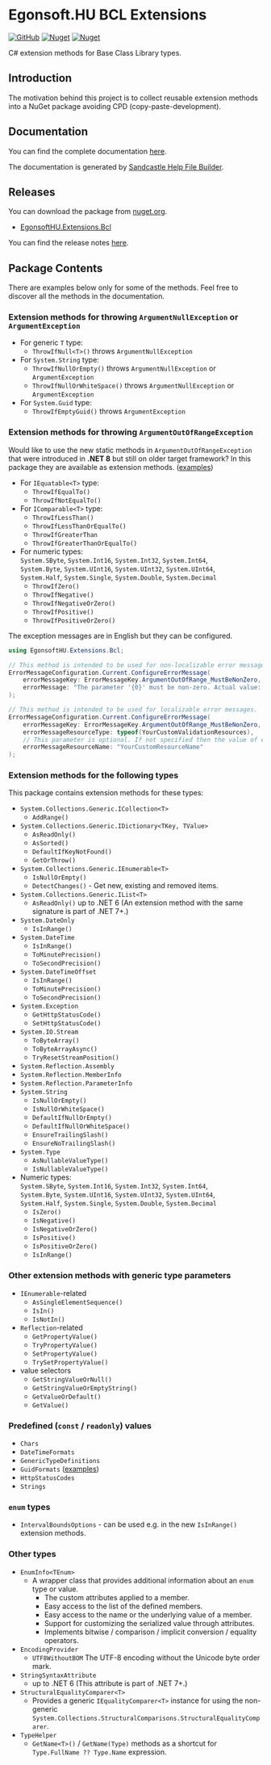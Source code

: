 ﻿# Egonsoft.HU BCL Extensions

[![GitHub](https://img.shields.io/github/license/gcsizmadia/EgonsoftHU.Extensions.Bcl?label=License)](https://opensource.org/licenses/MIT)
[![Nuget](https://img.shields.io/nuget/v/EgonsoftHU.Extensions.Bcl?label=NuGet)](https://www.nuget.org/packages/EgonsoftHU.Extensions.Bcl)
[![Nuget](https://img.shields.io/nuget/dt/EgonsoftHU.Extensions.Bcl?label=Downloads)](https://www.nuget.org/packages/EgonsoftHU.Extensions.Bcl)

C# extension methods for Base Class Library types.

## Introduction

The motivation behind this project is to collect reusable extension methods into a NuGet package avoiding CPD (copy-paste-development).

## Documentation

You can find the complete documentation [here](help/Home.md).

The documentation is generated by [Sandcastle Help File Builder](https://github.com/EWSoftware/SHFB).

## Releases

You can download the package from [nuget.org](https://www.nuget.org/).
- [EgonsoftHU.Extensions.Bcl](https://www.nuget.org/packages/EgonsoftHU.Extensions.Bcl)

You can find the release notes [here](https://github.com/gcsizmadia/EgonsoftHU.Extensions.Bcl/releases).

## Package Contents

There are examples below only for some of the methods. Feel free to discover all the methods in the documentation.

### Extension methods for throwing `ArgumentNullException` or `ArgumentException`

- For generic `T` type:
  - `ThrowIfNull<T>()` throws `ArgumentNullException`
- For `System.String` type:
  - `ThrowIfNullOrEmpty()` throws `ArgumentNullException` or `ArgumentException`
  - `ThrowIfNullOrWhiteSpace()` throws `ArgumentNullException` or `ArgumentException`
- For `System.Guid` type:
  - `ThrowIfEmptyGuid()` throws `ArgumentException`

### Extension methods for throwing `ArgumentOutOfRangeException`

Would like to use the new static methods in `ArgumentOutOfRangeException` that were introduced in **.NET 8** but still on older target framework?
In this package they are available as extension methods. ([examples](EXAMPLES_ThrowExtensions.md))

- For `IEquatable<T>` type:
  - `ThrowIfEqualTo()`
  - `ThrowIfNotEqualTo()`
- For `IComparable<T>` type:
  - `ThrowIfLessThan()`
  - `ThrowIfLessThanOrEqualTo()`
  - `ThrowIfGreaterThan`
  - `ThrowIfGreaterThanOrEqualTo()`
- For numeric types:  
  `System.SByte`, `System.Int16`, `System.Int32`, `System.Int64`,  
  `System.Byte`, `System.UInt16`, `System.UInt32`, `System.UInt64`,  
  `System.Half`, `System.Single`, `System.Double`, `System.Decimal`
  - `ThrowIfZero()`
  - `ThrowIfNegative()`
  - `ThrowIfNegativeOrZero()`
  - `ThrowIfPositive()`
  - `ThrowIfPositiveOrZero()`

The exception messages are in English but they can be configured.
```csharp
using EgonsoftHU.Extensions.Bcl;

// This method is intended to be used for non-localizable error messages.
ErrorMessageConfiguration.Current.ConfigureErrorMessage(
    errorMessageKey: ErrorMessageKey.ArgumentOutOfRange_MustBeNonZero,
    errorMessage: "The parameter '{0}' must be non-zero. Actual value: {1}"
);

// This method is intended to be used for localizable error messages.
ErrorMessageConfiguration.Current.ConfigureErrorMessage(
    errorMessageKey: ErrorMessageKey.ArgumentOutOfRange_MustBeNonZero,
    errorMessageResourceType: typeof(YourCustomValidationResources),
    // This parameter is optional. If not specified then the value of errorMessageKey is used.
    errorMessageResourceName: "YourCustomResourceName"
);
```

### Extension methods for the following types

This package contains extension methods for these types:

- `System.Collections.Generic.ICollection<T>`
  - `AddRange()`
- `System.Collections.Generic.IDictionary<TKey, TValue>`
  - `AsReadOnly()`
  - `AsSorted()`
  - `DefaultIfKeyNotFound()`
  - `GetOrThrow()`
- `System.Collections.Generic.IEnumerable<T>`
  - `IsNullOrEmpty()`
  - `DetectChanges()` - Get new, existing and removed items.
- `System.Collections.Generic.IList<T>`
  - `AsReadOnly()` up to .NET 6 (An extension method with the same signature is part of .NET 7+.)
- `System.DateOnly`
  - `IsInRange()`
- `System.DateTime`
  - `IsInRange()`
  - `ToMinutePrecision()`
  - `ToSecondPrecision()`
- `System.DateTimeOffset`
  - `IsInRange()`
  - `ToMinutePrecision()`
  - `ToSecondPrecision()`
- `System.Exception`
  - `GetHttpStatusCode()`
  - `SetHttpStatusCode()`
- `System.IO.Stream`
  - `ToByteArray()`
  - `ToByteArrayAsync()`
  - `TryResetStreamPosition()`
- `System.Reflection.Assembly`
- `System.Reflection.MemberInfo`
- `System.Reflection.ParameterInfo`
- `System.String`
  - `IsNullOrEmpty()`
  - `IsNullOrWhiteSpace()`
  - `DefaultIfNullOrEmpty()`
  - `DefaultIfNullOrWhiteSpace()`
  - `EnsureTrailingSlash()`
  - `EnsureNoTrailingSlash()`
- `System.Type`
  - `AsNullableValueType()`
  - `IsNullableValueType()`
- Numeric types:  
  `System.SByte`, `System.Int16`, `System.Int32`, `System.Int64`,  
  `System.Byte`, `System.UInt16`, `System.UInt32`, `System.UInt64`,  
  `System.Half`, `System.Single`, `System.Double`, `System.Decimal`
  - `IsZero()`
  - `IsNegative()`
  - `IsNegativeOrZero()`
  - `IsPositive()`
  - `IsPositiveOrZero()`
  - `IsInRange()`

### Other extension methods with generic type parameters

- `IEnumerable`-related
  - `AsSingleElementSequence()`
  - `IsIn()`
  - `IsNotIn()`
- `Reflection`-related
  - `GetPropertyValue()`
  - `TryPropertyValue()`
  - `SetPropertyValue()`
  - `TrySetPropertyValue()`
- value selectors
  - `GetStringValueOrNull()`
  - `GetStringValueOrEmptyString()`
  - `GetValueOrDefault()`
  - `GetValue()`

### Predefined (`const` / `readonly`) values

- `Chars`
- `DateTimeFormats`
- `GenericTypeDefinitions`
- `GuidFormats` ([examples](EXAMPLES_GuidFormats.md))
- `HttpStatusCodes`
- `Strings`

### `enum` types

- `IntervalBoundsOptions` - can be used e.g. in the new `IsInRange()` extension methods.

### Other types

- `EnumInfo<TEnum>`
  - A wrapper class that provides additional information about an `enum` type or value.
    - The custom attributes applied to a member.
    - Easy access to the list of the defined members.
    - Easy access to the name or the underlying value of a member.
    - Support for customizing the serialized value through attributes.
    - Implements bitwise / comparison / implicit conversion / equality operators.
- `EncodingProvider`
  - `UTF8WithoutBOM` The UTF-8 encoding without the Unicode byte order mark.
- `StringSyntaxAttribute`
  -  up to .NET 6 (This attribute is part of .NET 7+.)
- `StructuralEqualityComparer<T>`
  - Provides a generic `IEqualityComparer<T>` instance for using the non-generic `System.Collections.StructuralComparisons.StructuralEqualityComparer`.
- `TypeHelper`
  - `GetName<T>()` / `GetName(Type)` methods as a shortcut for `Type.FullName ?? Type.Name` expression.
